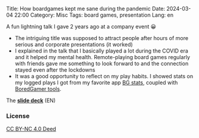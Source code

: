 Title: How boardgames kept me sane during the pandemic
Date: 2024-03-04 22:00
Category: Misc
Tags: board games, presentation
Lang: en

A fun lightning talk I gave 2 years ago at a company event 😀

* The intriguing title was supposed to attract people after hours of more serious and corporate presentations (it worked)
* I explained in the talk that I basically played a lot during the COVID era and it helped my mental health. Remote-playing board games regularly with friends gave me something to look forward to and the connection stayed even after the lockdowns
* It was a good opportunity to reflect on my play habits. I showed stats on my logged plays I got from my favorite app [BG stats](https://www.bgstatsapp.com/), coupled with [BoredGamer tools](http://www.boredgamertools.com/).

The **[slide deck]({static}/slides/boardgames.pdf)** (EN)

### License

[CC BY-NC 4.0 Deed](https://creativecommons.org/licenses/by-nc/4.0/)
